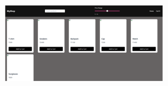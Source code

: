 ![image alt](https://github.com/Alti3181/reactpractise/blob/919d383a545617e5fe9492aae9c67556686223ce/webssiteprac/Capture.PNG)

